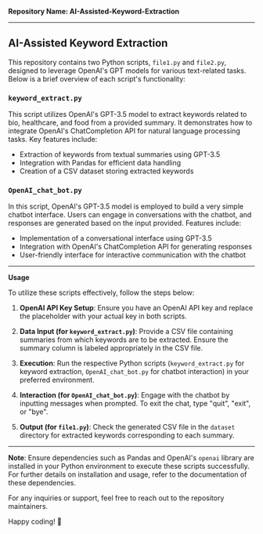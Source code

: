 **Repository Name: AI-Assisted-Keyword-Extraction**

---

## AI-Assisted Keyword Extraction

This repository contains two Python scripts, `file1.py` and `file2.py`, designed to leverage OpenAI's GPT models for various text-related tasks. Below is a brief overview of each script's functionality:

### `keyword_extract.py`

This script utilizes OpenAI's GPT-3.5 model to extract keywords related to bio, healthcare, and food from a provided summary. It demonstrates how to integrate OpenAI's ChatCompletion API for natural language processing tasks. Key features include:

- Extraction of keywords from textual summaries using GPT-3.5
- Integration with Pandas for efficient data handling
- Creation of a CSV dataset storing extracted keywords

### `OpenAI_chat_bot.py`

In this script, OpenAI's GPT-3.5 model is employed to build a very simple chatbot interface. Users can engage in conversations with the chatbot, and responses are generated based on the input provided. Features include:

- Implementation of a conversational interface using GPT-3.5
- Integration with OpenAI's ChatCompletion API for generating responses
- User-friendly interface for interactive communication with the chatbot

---
**Usage**

To utilize these scripts effectively, follow the steps below:

1. **OpenAI API Key Setup**: Ensure you have an OpenAI API key and replace the placeholder with your actual key in both scripts.
   
2. **Data Input (for `keyword_extract.py`)**: Provide a CSV file containing summaries from which keywords are to be extracted. Ensure the summary column is labeled appropriately in the CSV file.

3. **Execution**: Run the respective Python scripts (`keyword_extract.py` for keyword extraction, `OpenAI_chat_bot.py` for chatbot interaction) in your preferred environment.

4. **Interaction (for `OpenAI_chat_bot.py`)**: Engage with the chatbot by inputting messages when prompted. To exit the chat, type "quit", "exit", or "bye".

5. **Output (for `file1.py`)**: Check the generated CSV file in the `dataset` directory for extracted keywords corresponding to each summary.

---
**Note**: Ensure dependencies such as Pandas and OpenAI's `openai` library are installed in your Python environment to execute these scripts successfully. For further details on installation and usage, refer to the documentation of these dependencies.

For any inquiries or support, feel free to reach out to the repository maintainers.

Happy coding! 🚀